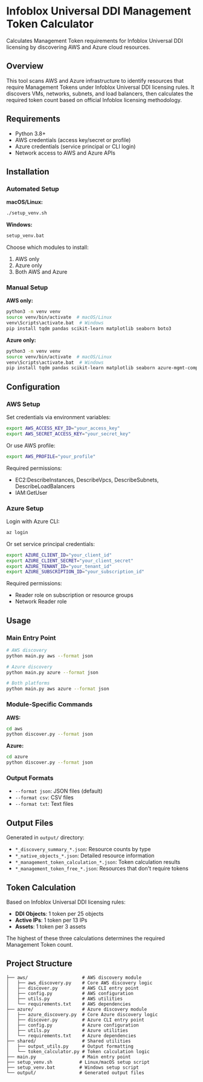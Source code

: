 # Infoblox Universal DDI Management Token Calculator

Calculates Management Token requirements for Infoblox Universal DDI licensing by discovering AWS and Azure cloud resources.

## Overview

This tool scans AWS and Azure infrastructure to identify resources that require Management Tokens under Infoblox Universal DDI licensing rules. It discovers VMs, networks, subnets, and load balancers, then calculates the required token count based on official Infoblox licensing methodology.

## Requirements

- Python 3.8+
- AWS credentials (access key/secret or profile)
- Azure credentials (service principal or CLI login)
- Network access to AWS and Azure APIs

## Installation

### Automated Setup

**macOS/Linux:**
```bash
./setup_venv.sh
```

**Windows:**
```cmd
setup_venv.bat
```

Choose which modules to install:
1. AWS only
2. Azure only  
3. Both AWS and Azure

### Manual Setup

**AWS only:**
```bash
python3 -m venv venv
source venv/bin/activate  # macOS/Linux
venv\Scripts\activate.bat  # Windows
pip install tqdm pandas scikit-learn matplotlib seaborn boto3
```

**Azure only:**
```bash
python3 -m venv venv
source venv/bin/activate  # macOS/Linux
venv\Scripts\activate.bat  # Windows
pip install tqdm pandas scikit-learn matplotlib seaborn azure-mgmt-compute azure-mgmt-network azure-mgmt-resource azure-mgmt-monitor azure-identity
```

## Configuration

### AWS Setup

Set credentials via environment variables:
```bash
export AWS_ACCESS_KEY_ID="your_access_key"
export AWS_SECRET_ACCESS_KEY="your_secret_key"
```

Or use AWS profile:
```bash
export AWS_PROFILE="your_profile"
```

Required permissions:
- EC2:DescribeInstances, DescribeVpcs, DescribeSubnets, DescribeLoadBalancers
- IAM:GetUser

### Azure Setup

Login with Azure CLI:
```bash
az login
```

Or set service principal credentials:
```bash
export AZURE_CLIENT_ID="your_client_id"
export AZURE_CLIENT_SECRET="your_client_secret"
export AZURE_TENANT_ID="your_tenant_id"
export AZURE_SUBSCRIPTION_ID="your_subscription_id"
```

Required permissions:
- Reader role on subscription or resource groups
- Network Reader role

## Usage

### Main Entry Point

```bash
# AWS discovery
python main.py aws --format json

# Azure discovery  
python main.py azure --format json

# Both platforms
python main.py aws azure --format json
```

### Module-Specific Commands

**AWS:**
```bash
cd aws
python discover.py --format json
```

**Azure:**
```bash
cd azure
python discover.py --format json
```

### Output Formats

- `--format json`: JSON files (default)
- `--format csv`: CSV files
- `--format txt`: Text files

## Output Files

Generated in `output/` directory:

- `*_discovery_summary_*.json`: Resource counts by type
- `*_native_objects_*.json`: Detailed resource information
- `*_management_token_calculation_*.json`: Token calculation results
- `*_management_token_free_*.json`: Resources that don't require tokens

## Token Calculation

Based on Infoblox Universal DDI licensing rules:

- **DDI Objects**: 1 token per 25 objects
- **Active IPs**: 1 token per 13 IPs  
- **Assets**: 1 token per 3 assets

The highest of these three calculations determines the required Management Token count.

## Project Structure

```
├── aws/                    # AWS discovery module
│   ├── aws_discovery.py    # Core AWS discovery logic
│   ├── discover.py         # AWS CLI entry point
│   ├── config.py           # AWS configuration
│   ├── utils.py            # AWS utilities
│   └── requirements.txt    # AWS dependencies
├── azure/                  # Azure discovery module
│   ├── azure_discovery.py  # Core Azure discovery logic
│   ├── discover.py         # Azure CLI entry point
│   ├── config.py           # Azure configuration
│   ├── utils.py            # Azure utilities
│   └── requirements.txt    # Azure dependencies
├── shared/                 # Shared utilities
│   ├── output_utils.py     # Output formatting
│   └── token_calculator.py # Token calculation logic
├── main.py                 # Main entry point
├── setup_venv.sh          # Linux/macOS setup script
├── setup_venv.bat         # Windows setup script
└── output/                # Generated output files
```